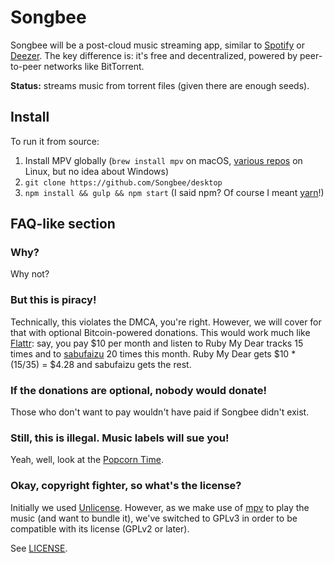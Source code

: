 # Songbee

Songbee will be a post-cloud music streaming app, similar
to [Spotify][] or [Deezer][]. The key difference is: it's free and
decentralized, powered by peer-to-peer networks like BitTorrent.

**Status:** streams music from torrent files (given there are enough seeds).

## Install

To run it from source:

1. Install MPV globally (`brew install mpv` on macOS, [various repos][mpv-repos]
   on Linux, but no idea about Windows)
2. `git clone https://github.com/Songbee/desktop`
3. `npm install && gulp && npm start` (I said npm? Of course I meant [yarn][]!)

## FAQ-like section

### Why?

Why not?

### But this is piracy!

Technically, this violates the DMCA, you're right. However, we will cover
for that with optional Bitcoin-powered donations. This would work much like
[Flattr][]: say, you pay $10 per month and listen to Ruby My Dear tracks
15 times and to [sabufaizu][] 20 times this month. Ruby My Dear gets
$10 * (15/35) = $4.28 and sabufaizu gets the rest.

### If the donations are optional, nobody would donate!

Those who don't want to pay wouldn't have paid if Songbee didn't exist.

### Still, this is illegal. Music labels will sue you!

Yeah, well, look at the [Popcorn Time][].

### Okay, copyright fighter, so what's the license?

Initially we used [Unlicense][]. However, as we make use of [mpv][] to play
the music (and want to bundle it), we've switched to GPLv3 in order
to be compatible with its license (GPLv2 or later).

See [LICENSE](./LICENSE).


[Spotify]: https://spotify.com/
[Deezer]: https://deezer.com/
[mpv-repos]: https://mpv.io/installation/
[yarn]: https://yarnpkg.com/
[Flattr]: https://flattr.com/
[sabufaizu]: https://soundcloud.com/sabufaizu
[Popcorn Time]: https://popcorntime.sh/
[Unlicense]: http://unlicense.org/
[mpv]: https://github.com/mpv-player/mpv
